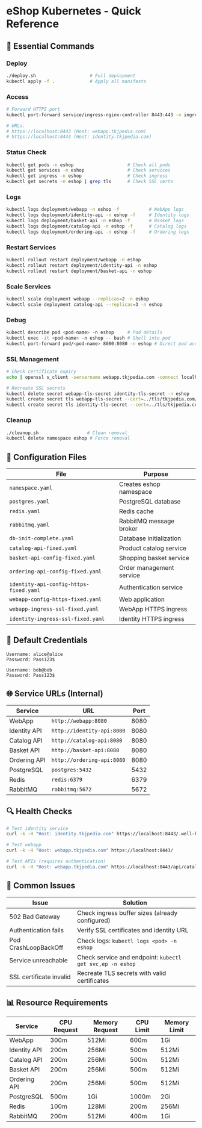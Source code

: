 # eShop Kubernetes - Quick Reference

## 🚀 Essential Commands

### Deploy
```bash
./deploy.sh                    # Full deployment
kubectl apply -f .             # Apply all manifests
```

### Access
```bash
# Forward HTTPS port
kubectl port-forward service/ingress-nginx-controller 8443:443 -n ingress-nginx

# URLs:
# https://localhost:8443 (Host: webapp.tkjpedia.com)
# https://localhost:8443 (Host: identity.tkjpedia.com)
```

### Status Check
```bash
kubectl get pods -n eshop                    # Check all pods
kubectl get services -n eshop                # Check services  
kubectl get ingress -n eshop                 # Check ingress
kubectl get secrets -n eshop | grep tls      # Check SSL certs
```

### Logs
```bash
kubectl logs deployment/webapp -n eshop -f           # WebApp logs
kubectl logs deployment/identity-api -n eshop -f     # Identity logs
kubectl logs deployment/basket-api -n eshop -f       # Basket logs
kubectl logs deployment/catalog-api -n eshop -f      # Catalog logs
kubectl logs deployment/ordering-api -n eshop -f     # Ordering logs
```

### Restart Services
```bash
kubectl rollout restart deployment/webapp -n eshop
kubectl rollout restart deployment/identity-api -n eshop
kubectl rollout restart deployment/basket-api -n eshop
```

### Scale Services
```bash
kubectl scale deployment webapp --replicas=2 -n eshop
kubectl scale deployment catalog-api --replicas=3 -n eshop
```

### Debug
```bash
kubectl describe pod <pod-name> -n eshop     # Pod details
kubectl exec -it <pod-name> -n eshop -- bash # Shell into pod
kubectl port-forward pod/<pod-name> 8080:8080 -n eshop # Direct pod access
```

### SSL Management
```bash
# Check certificate expiry
echo | openssl s_client -servername webapp.tkjpedia.com -connect localhost:8443 2>/dev/null | openssl x509 -noout -dates

# Recreate SSL secrets
kubectl delete secret webapp-tls-secret identity-tls-secret -n eshop
kubectl create secret tls webapp-tls-secret --cert=../tls/tkjpedia.com/fullchain1.pem --key=../tls/tkjpedia.com/privkey1.pem -n eshop
kubectl create secret tls identity-tls-secret --cert=../tls/tkjpedia.com/fullchain1.pem --key=../tls/tkjpedia.com/privkey1.pem -n eshop
```

### Cleanup
```bash
./cleanup.sh                  # Clean removal
kubectl delete namespace eshop # Force removal
```

## 🔧 Configuration Files

| File | Purpose |
|------|---------|
| `namespace.yaml` | Creates eshop namespace |
| `postgres.yaml` | PostgreSQL database |
| `redis.yaml` | Redis cache |
| `rabbitmq.yaml` | RabbitMQ message broker |
| `db-init-complete.yaml` | Database initialization |
| `catalog-api-fixed.yaml` | Product catalog service |
| `basket-api-config-fixed.yaml` | Shopping basket service |
| `ordering-api-config-fixed.yaml` | Order management service |
| `identity-api-config-https-fixed.yaml` | Authentication service |
| `webapp-config-https-fixed.yaml` | Web application |
| `webapp-ingress-ssl-fixed.yaml` | WebApp HTTPS ingress |
| `identity-ingress-ssl-fixed.yaml` | Identity HTTPS ingress |

## 🔑 Default Credentials

```
Username: alice@alice
Password: Pass123$

Username: bob@bob
Password: Pass123$
```

## 🌐 Service URLs (Internal)

| Service | URL | Port |
|---------|-----|------|
| WebApp | `http://webapp:8080` | 8080 |
| Identity API | `http://identity-api:8080` | 8080 |
| Catalog API | `http://catalog-api:8080` | 8080 |
| Basket API | `http://basket-api:8080` | 8080 |
| Ordering API | `http://ordering-api:8080` | 8080 |
| PostgreSQL | `postgres:5432` | 5432 |
| Redis | `redis:6379` | 6379 |
| RabbitMQ | `rabbitmq:5672` | 5672 |

## 🔍 Health Checks

```bash
# Test identity service
curl -k -H "Host: identity.tkjpedia.com" https://localhost:8443/.well-known/openid-configuration

# Test webapp
curl -k -H "Host: webapp.tkjpedia.com" https://localhost:8443/

# Test APIs (requires authentication)
curl -k -H "Host: webapp.tkjpedia.com" https://localhost:8443/api/catalog/items
```

## 🚨 Common Issues

| Issue | Solution |
|-------|----------|
| 502 Bad Gateway | Check ingress buffer sizes (already configured) |
| Authentication fails | Verify SSL certificates and identity URL |
| Pod CrashLoopBackOff | Check logs: `kubectl logs <pod> -n eshop` |
| Service unreachable | Check service and endpoint: `kubectl get svc,ep -n eshop` |
| SSL certificate invalid | Recreate TLS secrets with valid certificates |

## 📊 Resource Requirements

| Service | CPU Request | Memory Request | CPU Limit | Memory Limit |
|---------|-------------|----------------|-----------|--------------|
| WebApp | 300m | 512Mi | 600m | 1Gi |
| Identity API | 200m | 256Mi | 500m | 512Mi |
| Catalog API | 200m | 256Mi | 500m | 512Mi |
| Basket API | 200m | 256Mi | 500m | 512Mi |
| Ordering API | 200m | 256Mi | 500m | 512Mi |
| PostgreSQL | 500m | 1Gi | 1000m | 2Gi |
| Redis | 100m | 128Mi | 200m | 256Mi |
| RabbitMQ | 200m | 512Mi | 400m | 1Gi |
